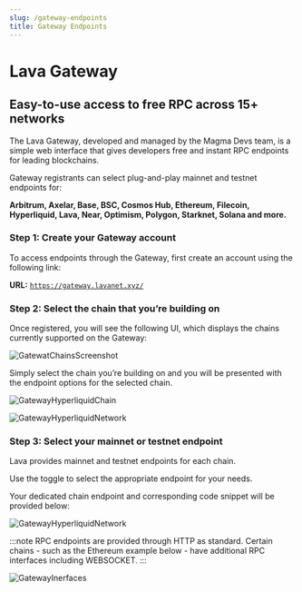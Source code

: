 ```yaml
---
slug: /gateway-endpoints
title: Gateway Endpoints
---
```


# Lava Gateway

## Easy-to-use access to free RPC across 15+ networks

The Lava Gateway, developed and managed by the Magma Devs team, is a simple web interface that gives developers free and instant RPC endpoints for leading blockchains. 


Gateway registrants can select plug-and-play mainnet and testnet endpoints for:

**Arbitrum, Axelar, Base, BSC, Cosmos Hub, Ethereum, Filecoin, Hyperliquid, Lava, Near, Optimism, Polygon, Starknet, Solana and more.**

### Step 1: Create your Gateway account

To access endpoints through the Gateway, first create an account using the following link: 

**URL:** [`https://gateway.lavanet.xyz/`](https://gateway.lavanet.xyz/)



### Step 2: Select the chain that you’re building on

Once registered, you will see the following UI, which displays the chains currently supported on the Gateway:

![GatewatChainsScreenshot](/img/tutorial/gateway/gateway-chains.png)

Simply select the chain you’re building on and you will be presented with the endpoint options for the selected chain.

![GatewayHyperliquidChain](/img/tutorial/gateway/gateway-hyperliquid.png)

![GatewayHyperliquidNetwork](/img/tutorial/gateway/gateway-endpoint.png)


### Step 3: Select your mainnet or testnet endpoint

Lava provides mainnet and testnet endpoints for each chain.

Use the toggle to select the appropriate endpoint for your needs. 

Your dedicated chain endpoint and corresponding code snippet will be provided below:

![GatewayHyperliquidNetwork](/img/tutorial/gateway/gateway-network.png)


:::note
RPC endpoints are provided through HTTP as standard. 
Certain chains - such as the Ethereum example below - have additional RPC interfaces including WEBSOCKET.
:::

![GatewayInerfaces](/img/tutorial/gateway/gateway-interfaces.png)


